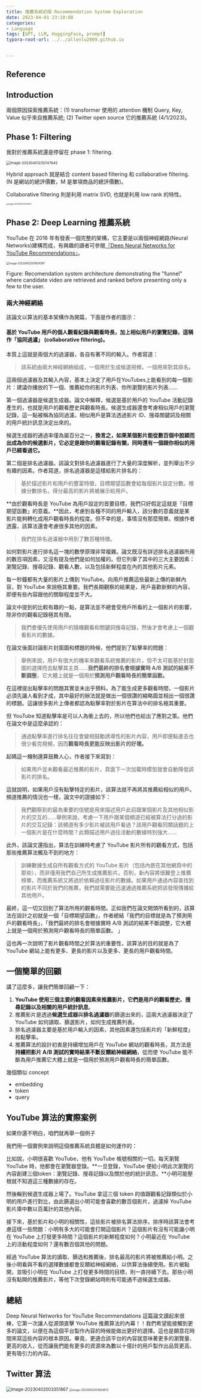 ```yaml
---
title: 推薦系統初探 Recommendation System Exploration
date: 2023-04-01 23:10:08
categories:
- Language
tags: [GPT, LLM, HuggingFace, prompt]
typora-root-url: ../../allenlu2009.github.io


---
```




## Reference





## Introduction

兩個原因探索推薦系統：(1) transformer 使用的 attention 機制 Query, Key, Value 似乎來自推薦系統;  (2) Twitter open source 它的推薦系統 (4/1/2023)。

## Phase 1: Filtering

我對於推薦系統還是停留在 phase 1: filtering.  

<img src="/media/image-20230401235747645.png" alt="image-20230401235747645" style="zoom:67%;" />

Hybrid approach 就是結合 content based filtering 和 collaborative filtering. (N 是網站的總評價數，M 是單項商品的總評價數)。

Collaborative filtering 則是利用 matrix SVD, 也就是利用 low rank 的特性。

<img src="/media/image-20230402001349212.png" alt="image-20230402001349212" style="zoom:33%;" />



## Phase 2: Deep Learning 推薦系統

YouTube 在 2016 年有發表一個完整的架構，它主要是以兩個神經網路(Neural Networks)建構而成，有興趣的讀者可參閱[『Deep Neural Networks for YouTube Recommendations』](https://static.googleusercontent.com/media/research.google.com/zh-TW//pubs/archive/45530.pdf)。

<img src="/media/image-20230402001654387.png" alt="image-20230402001654387" style="zoom:50%;" />

Figure:  Recomendation system architecture demonstrating the "funnel" where candidate video are retrieved and ranked before presenting only a few to the user.

### **兩大神經網絡**

該論文以算法的基本架構作為開篇，下面是作者的圖示：



#### 基於 YouTube 用戶的個人觀看紀錄與觀看時長，加上相似用戶的瀏覽記錄，這稱作「協同過濾」 (collaborative filtering)。

本質上這就是兩個大的過濾器，各自有著不同的輸入。作者寫道：

> 該系統由兩大神經網絡組成，一個用於生成候選視頻，一個用來對其排名。

這兩個過濾器及其輸入內容，基本上決定了用戶在YouTubes上能看到的每一個影片：建議你播放的下一個、推薦給你的影片列表、你所瀏覽的影片列表……

第一個過濾器是候選生成器。論文中解釋，候選是基於用戶的 YouTube 活動記錄產生的，也就是用戶的觀看歷史與觀看時長。候選生成器還會考慮相似用戶的瀏覽記錄，這一點被稱為協同過濾。相似用戶是算法透過影片 ID、搜尋關鍵詞及相關的用戶統計訊息決定出來的。

候選生成器的通過率僅為屬百分之一，**換言之，如果某個影片能從數百個中脫穎而出成為你的候選影片，它必定是跟你的觀看記錄有關，同時還有一個跟你相似的用戶已經看過它。**

第二個是排名過濾器。該論文對排名過濾器進行了大量的深度解析，並列舉出不少有趣的因素。作者寫道，排名過濾器是這樣給影片排名的：

> 基於描述影片和用戶的豐富特徵，目標期望函數會給每個影片設定分數。根據分數排名，得分最高的影片將被展示給用戶。

**由於觀看時長是 YouTube 為用戶設定的首要目標，我們只好假定這就是「目標期望函數」的意義。**因此，考慮到各種不同的用戶輸入，該分數的意義就是某影片能夠轉化成用戶觀看時長的程度。但不幸的是，事情沒有那麼簡單。根據作者透露，該算法還會考慮很多其他的因素。

> 我們在排名過濾器中用到了數百種特徵。

如何對影片進行排名這一塊的數學原理非常複雜。論文既沒有詳述排名過濾器所用的數百項因素，又沒有提及他們是如何加權的。但它列舉了其中的三大主要因素：瀏覽記錄、搜尋記錄、觀看人數，以及包括新鮮程度在內的其他影片元素。

每一秒鐘都有大量的影片上傳到 YouTube。向用戶推薦這些最新上傳的新鮮內容，對 YouTube 來說極其重要。我們長期觀察的結果是，用戶喜歡新鮮的內容，即便有些內容跟他的關聯程度並不大。

論文中提到的比較有趣的一點，是算法並不總會受用戶所看的上一個影片的影響，除非你的觀看記錄極其有限。

> 我們會優先使用用戶的隨機觀看和關鍵詞搜尋記錄，然後才會考慮上一個觀看影片的數據。

在論文後面討論影片封面圖和標題的時候，他們提到了點擊率的問題：

> 舉例來說，用戶有很大的機率來觀看系統推薦的影片，但不太可能基於封面圖的選擇而去點擊其主頁……**我們最終的排名會根據實時 A/B 測試的結果不斷調整**，它大體上就是一個用於**預測用戶觀看時長的簡單函數。**

在這裡提出點擊率的問題其實並未出乎預料。為了能生成更多觀看時間，一個影片必須先讓人看到才成，其中最好的辦法就是做出一個很讚的縮略圖並相出一個很讚的標題。這讓很多影片上傳者都認為點擊率對於影片在算法中的排名極其重要。

但 YouTube 知道點擊率是可以人為衝上去的，所以他們也給出了應對之策。他們在論文中是這麼承認的：

> 通過點擊率進行排名往往會變相鼓勵誘導性的影片內容，用戶即便點進去也很少看完視頻，因而**觀看時長更能反映出影片的好壞。**

起碼這一機制還算鼓舞人心，作者接下來寫到：

> 如果用戶並未觀看最近推薦的影片，頁面下一次加載時模型就會自動降低該影片的排名。

這就說明，如果用戶沒有點擊特定的影片，該算法就不再將其推薦給相似的用戶。頻道推薦的情況也一樣，論文中的證據如下：

> 我們觀察到的最為重要的信號是用來描述用戶此前跟某個影片及其他相似影片的交互的……舉例來說，考慮一下用戶跟某個頻道已經被算法打分過的影片的交互記錄：該頻道有多少影片被該用戶看過？該用戶觀看同類話題的上一個影片是在什麼時間？此類描述用戶過往活動的數據特別強大……

此外，該論文還指出，算法在訓練時考慮了 YouTube 影片所有的觀看方式，包括那些推薦算法觸及不到的地方：

> 訓練數據生成自所有觀看方式的 YouTube 影片（包括內嵌在其他網頁中的那些），而非僅用我們自己所生成推薦影片。否則，新內容將很難登上推薦榜單，而推薦系統又將過於依賴過往影片的數據。如果用戶通過內容查找到的影片不同於我們的推薦，我們就需要能迅速通過推薦系統把該發現傳播給其他用戶。

最終，這一切又回到了算法所用的觀看時間。正如我們在論文開頭所看到的，該算法在設計之初就是一個「目標期望函數」，作者總結「我們的目標就是為了預測用戶的觀看時長」，「我們最終的排名會根據實時 A/B 測試的結果不斷調整，它大體上就是一個用於預測用戶觀看時長的簡單函數。 」

這也再一次說明了影片觀看時間之於算法的重要性，該算法的目的就是為了 YouTube 網站上能有更多、更長的影片以及更多、更長的用戶觀看時間。





## **一個簡單的回顧**

講了這麼多，讓我們簡單回顧一下：

1. **YouTube 使用三個主要的觀看因素來推薦影片，它們是用戶的觀看歷史、搜尋記錄以及相關的用戶統計訊息**。
2. 推薦影片是透過**候選生成器**與**排名過濾器**的篩選出來的，這兩大過濾器決定了YouTube 如何讀取、篩選影片，如何生成推薦列表。
3. 排名過濾器主要是基於用戶輸入的因素，其他因素還包括影片的「新鮮程度」和點擊率。
4. 推薦算法的設計初衷是持續增加用戶在 YouTube 網站的觀看時長，其方法是**持續把影片 A/B 測試的實時結果不斷反饋給神經網絡**，從而使 YouTube 能不斷為用戶推薦它大體上就是一個用於預測用戶觀看時長的簡單函數。



幾個類似 concept

* embedding
* token
* query





## YouTube 算法的實際案例

如果你還不明白，咱們就再舉一個例子

我們用一個實例來說明這個推薦系統具體是如何運作的：

比如說，小明很喜歡 YouTube，他有 YouTube 帳號相關的一切。每天瀏覽 YouTube 時，他都會在瀏覽器登錄。**一旦登錄，YouTube 便給小明此次瀏覽的內容創建三個token：瀏覽記錄、搜尋記錄以及關於他的統計訊息。**小明可能壓根就不知道這三種數據的存在。

然後輪到候選生成器上場了。YouTube 拿這三個 token 的值跟觀看記錄類似於小明的用戶進行對比，由此篩選出小明可能會喜歡的數百個影片，過濾掉 YouTube 影片庫中數以百萬計的其他內容。

接下來，基於影片和小明的相關性，這些影片被排名算法排序。排序時該算法會考慮這樣一些問題：小明有多大的可能會打開這個影片？這個影片有沒有可能讓小明在 YouTube 上打發更多時間？這個影片的新鮮程度如何？小明最近在 YouTube 上的活動程度如何？還有數百個其他的問題。

經過 YouTube 算法的讀取、篩选和推薦後，排名最高的影片將被推薦給小明。之後小明看與不看的選擇數據都會反饋給神經網絡，以供算法後續使用。影片被點開，並吸引小明在 YouTube 上打發更多時間的目標，則一直持續下去。那些小明沒有點開的推薦影片，等他下次登錄網站時則有可能通不過候選生成器。

## **總結**

Deep Neural Networks for YouTube Recommendations 這篇論文讀起來很棒，它第一次讓人從源頭直擊 YouTube 推薦算法的內幕！！我們希望能接觸到更多的論文，以便在為這個平台製作內容的時候能做出更好的選擇。這也是願意花時間來寫這些內容的根本原因。畢竟，更適合該平台的內容就意味著更多的瀏覽量、更高的收入，從而讓我們能有更多的資源來為數以十億計的用戶製作出品質更高、更有吸引力的內容。



## Twitter 算法



<img src="/media/image-20230402003351867.png" alt="image-20230402003351867" style="zoom: 80%;" />

<img src="/media/image-20230402003624672.png" alt="image-20230402003624672" style="zoom: 50%;" />